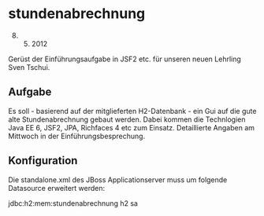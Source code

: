 stundenabrechnung
=================

8. 5. 2012

Gerüst der Einführungsaufgabe in JSF2 etc. für unseren neuen Lehrling Sven Tschui. 

Aufgabe
-------

Es soll - basierend auf der mitglieferten H2-Datenbank - ein Gui auf die gute alte Stundenabrechnung
gebaut werden. 
Dabei kommen die Technlogien Java EE 6, JSF2, JPA, Richfaces 4 etc zum Einsatz. 
Detaillierte Angaben am Mittwoch in der Einführungsbesprechung. 

Konfiguration
-------------

Die standalone.xml des JBoss Applicationserver muss um folgende Datasource erweitert werden:

<datasource jndi-name="java:jboss/datasources/stundenabrechnung" pool-name="stundenabrechnung" enabled="true" use-java-context="true">
    <connection-url>jdbc:h2:mem:stundenabrechnung</connection-url>
    <driver>h2</driver>
    <security>
        <user-name>sa</user-name>
    </security>
</datasource>